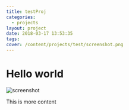 ```yaml
---
title: testProj
categories:
  - projects
layout: project
date: 2018-03-17 13:53:35
tags:
cover: /content/projects/test/screenshot.png
---
```

# Hello world

![screenshot](/content/projects/test/screenshot.png)

<!--more-->
This is more content

